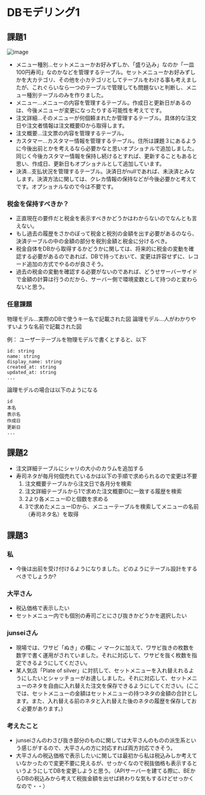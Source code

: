 # DBモデリング1 

## 課題1

![image](https://user-images.githubusercontent.com/43722788/184544994-ceae7038-9cbd-4497-9b5e-5831af5fffd7.png)

- メニュー種別...セットメニューかお好みずしか、「盛り込み」なのか「一皿100円寿司」なのかなどを管理するテーブル。セットメニューかお好みずしかを大カテゴリ、その他を小カテゴリとしてテーブルをわける事も考えましたが、これぐらいなら一つのテーブルで管理しても問題ないと判断し、メニュー種別テーブルのみを作りました。
- メニュー...メニューの内容を管理するテーブル。作成日と更新日があるのは、今後メニューが変更になったりする可能性を考えてです。
- 注文詳細...そのメニューが何個頼まれたか管理するテーブル。具体的な注文日や注文者情報は注文概要IDから取得します。
- 注文概要...注文票の内容を管理するテーブル。
- カスタマー...カスタマー情報を管理するテーブル。住所は課題３にあるように今後出前とかを考えるなら必要かなと思いオプショナルで追加しました。同じく今後カスタマー情報を保持し続けるとすれば、更新することもあると思い、作成日、更新日もオプショナルとして追加しています。
- 決済...支払状況を管理するテーブル。決済日がnullであれば、未決済とみなします。決済方法に関しては、クレカ情報の保持などが今後必要かと考えてです。オプショナルなので今は不要です。


### 税金を保持すべきか？
- 正直現在の要件だと税金を表示すべきかどうかはわからないのでなんとも言えない。
- もし過去の履歴をさかのぼって税金と税別の金額を出す必要があるのなら、決済テーブルの中の金額の部分を税別金額と税金に分けるべき。
- 税金自体をDBから取得するかどうかに関しては、将来的に税金の変動を確認する必要があるのであれば、DBで持っておいて、変更は許容せずに、レコード追加の方式でやるのが良さそう。
- 過去の税金の変動を確認する必要がないのであれば、どうせサーバーサイドで金額の計算は行うのだから、サーバー側で環境変数として持つのと変わらないと思う。

### 任意課題

物理モデル...実際のDBで使うキー名で記載された図
論理モデル...人がわかりやすいような名前で記載された図

例：
ユーザーテーブルを物理モデルで書くとすると、以下
```
id: string
name: string
display_name: string
created_at: string
updated_at: string
...
```
論理モデルの場合は以下のようになる

```
id
本名
表示名
作成日
更新日
...
```

## 課題2
- 注文詳細テーブルにシャリの大小のカラムを追加する
- 寿司ネタが毎月何個売れているかは以下の手順で求められるので変更は不要
  1. 注文概要テーブルから注文日で各月分を検索
  2. 注文詳細テーブルから1で求めた注文概要IDに一致する履歴を検索
  3. 2より各メニューIDと個数を求める
  4. 3で求めたメニューIDから、メニューテーブルを検索してメニューの名前（寿司ネタ名）を取得

## 課題3
### 私
- 今後は出前を受け付けるようになりました。どのようにテーブル設計をするべきでしょうか?
### 大平さん
- 税込価格で表示したい
- セットメニュー内でも個別の寿司ごとにさび抜きかどうかを選択したい
### junseiさん
- 現場では、ワサビ「ぬき」の欄に ✓ マークに加えて、ワサビ抜きの枚数を数字で書く運用がされていました。それに対応して、ワサビを抜く枚数を指定できるようにしてください。
- 某人気店「Plate of silver」に対抗して、セットメニューを入れ替えれるようにしたいとシャッチョーがお達ししました。それに対応して、セットメニューのネタを自由に入れ替えた注文を保存できるようにしてください。(ここでは、セットメニューの金額はセットメニューの持つネタの金額の合計とします。また、入れ替える前のネタと入れ替えた後のネタの履歴を保存しておく必要があります。)

### 考えたこと
- junseiさんのわさび抜き部分のものに関しては大平さんのものの派生系という感じがするので、大平さんの方に対応すれば両方対応できそう。
- 大平さんの税込価格で表示したいに関しては最初から私は税込みしか考えていなかったので変更不要に見えるが、せっかくなので税抜価格も表示するというようにしてDBを変更しようと思う。（APIサーバーを建てる際に、BEからDBの税込みから考えて税抜金額を出せば終わりな気もするけどせっかくなので・・）
